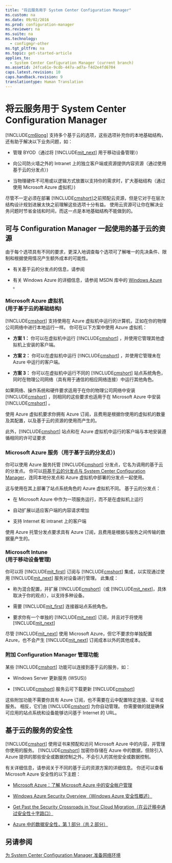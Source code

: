 ```yaml
---
title: "将云服务用于 System Center Configuration Manager"
ms.custom: na
ms.date: 09/02/2016
ms.prod: configuration-manager
ms.reviewer: na
ms.suite: na
ms.technology: 
  - configmgr-other
ms.tgt_pltfrm: na
ms.topic: get-started-article
applies_to: 
  - System Center Configuration Manager (current branch)
ms.assetid: 24fca61e-9cdb-447a-ad7a-f4d2e4fd6704
caps.latest.revision: 10
caps.handback.revision: 9
translationtype: Human Translation
---
```

# 将云服务用于 System Center Configuration Manager
[!INCLUDE[cm6long](../LocTest/includes/cm6long_md.md)] 支持多个基于云的选项，这些选项补充你的本地基础结构，还有助于解决以下业务问题，如：  
  
-   管理 BYOD（通过将 [!INCLUDE[mit_next](../LocTest/includes/mit_next_md.md)] 用于移动设备管理）\)  
  
-   向公司防火墙之外的 Intranet 上的独立客户端或资源提供内容资源（通过使用基于云的分发点）\)  
  
-   当物理硬件不可用或以逻辑方式放置以支持你的需求时，扩大基础结构（通过使用 Microsoft Azure 虚拟机）\)  
  
 尽管不一定必须在部署 [!INCLUDE[cmshort](../LocTest/includes/cmshort_md.md)]之前预配云资源，但是它对于在层次结构设计规划进展太快之前理解这些选项十分有益。 使用云资源可让你在解决业务问题时节省金钱和时间，而这一点是本地基础结构不能做到的。  
  
## 可与 Configuration Manager 一起使用的基于云的资源  
 由于每个选项具有不同的要求，更深入地调查每个选项可了解唯一的先决条件、限制和根据使用情况产生额外成本的可能性。  
  
-   有关基于云的分发点的信息，请参阅  
  
-   有关 Windows Azure 的详细信息，请参阅 MSDN 库中的 [Windows Azure](http://go.microsoft.com/fwlink/p/?LinkId=262965) 。  
  
### Microsoft Azure 虚拟机<br />\(用于基于云的基础结构\)  
 [!INCLUDE[cmshort](../LocTest/includes/cmshort_md.md)] 支持使用在 Azure 虚拟机中运行的计算机，正如在你的物理公司网络中进行本地运行一样。 你可在以下方案中使用 Azure 虚拟机：  
  
-   **方案 1：** 你可以在虚拟机中运行 [!INCLUDE[cmshort](../LocTest/includes/cmshort_md.md)] ，并使用它管理其他虚拟机上安装的客户端。  
  
-   **方案 2：** 你可以在虚拟机中运行 [!INCLUDE[cmshort](../LocTest/includes/cmshort_md.md)] ，并使用它管理未在 Azure 中运行的客户端。  
  
-   **方案 3：** 你可以在虚拟机中运行不同的 [!INCLUDE[cmshort](../LocTest/includes/cmshort_md.md)] 站点系统角色，同时在物理公司网络（具有用于通信的相应网络连接）中运行其他角色。  
  
 如果网络、操作系统和硬件要求适用于在你的物理公司网络中安装 [!INCLUDE[cmshort](../LocTest/includes/cmshort_md.md)] ，则相同的这些要求也适用于在 Microsoft Azure 中安装 [!INCLUDE[cmshort](../LocTest/includes/cmshort_md.md)] 。  
  
 使用 Azure 虚拟机要求你拥有 Azure 订阅，且费用是根据你使用的虚拟机的数量及其配置，以及基于云的资源的使用而产生的。  
  
 此外，[!INCLUDE[cmshort](../LocTest/includes/cmshort_md.md)] 站点和在 Azure 虚拟机中运行的客户端与本地安装遵循相同的许可证要求  
  
### Microsoft Azure 服务（用于基于云的分发点）\)  
 你可以使用 Azure 服务托管 [!INCLUDE[cmshort](../LocTest/includes/cmshort_md.md)] 分发点，它名为调用的基于云的分发点。  你可以[将基于云的分发点与 System Center Configuration Manager](../LocTest/Use-a-cloud-based-distribution-point-with-System-Center-Configuration-Manager.md)，连同本地分发点和 Azure 虚拟机中部署的分发点一起使用。  
  
 这与使用在其上部署了站点系统角色的 Azure 虚拟机不同。 基于云的分发点：  
  
-   在 Microsoft Azure 中作为一项服务运行，而不是在虚拟机上运行  
  
-   自动扩展以适应客户端的内容请求增加  
  
-   支持 Internet 和 intranet 上的客户端  
  
 使用 Azure 托管分发点要求具有 Azure 订阅，且费用是根据与服务之间传输的数据量产生的。  
  
### Microsoft Intune <br />\(用于移动设备管理\)  
 你可以将 [!INCLUDE[mit_first](../LocTest/includes/mit_first_md.md)] 订阅与 [!INCLUDE[cmshort](../LocTest/includes/cmshort_md.md)] 集成，以实现通过使用 [!INCLUDE[mit_next](../LocTest/includes/mit_next_md.md)] 服务对设备进行管理。 此集成：  
  
-   称为混合配置，并扩展 [!INCLUDE[cmshort](../LocTest/includes/cmshort_md.md)]（或 [!INCLUDE[mit_next](../LocTest/includes/mit_next_md.md)]，具体取决于你的观点），以支持多种设备。  
  
-   需要 [!INCLUDE[mit_first](../LocTest/includes/mit_first_md.md)] 连接器站点系统角色。  
  
-   要求你有一个单独的 [!INCLUDE[mit_next](../LocTest/includes/mit_next_md.md)] 订阅，并且对于将使用 [!INCLUDE[mit_next](../LocTest/includes/mit_next_md.md)]  
  
 尽管 [!INCLUDE[mit_next](../LocTest/includes/mit_next_md.md)] 使用 Microsoft Azure，但它不要求你单独配置 Azure，也不会产生 [!INCLUDE[mit_next](../LocTest/includes/mit_next_md.md)] 订阅成本以外的其他成本。  
  
### 附加 Configuration Manager 管理功能  
 某些 [!INCLUDE[cmshort](../LocTest/includes/cmshort_md.md)] 功能可以连接到基于云的服务，如：  
  
-   Windows Server 更新服务 (WSUS)\)  
  
-   [!INCLUDE[cmshort](../LocTest/includes/cmshort_md.md)] 服务云可下载更新 [!INCLUDE[cmshort](../LocTest/includes/cmshort_md.md)]  
  
 这些附加功能不需要你具有 Azure 订阅，也不需要在云中配置特定连接、证书或服务。 相反，它们由 [!INCLUDE[cmshort](../LocTest/includes/cmshort_md.md)] 为你自动管理。  你需要做的就是确保可应用的站点系统和设备能够访问基于 Internet 的 URL。  
  
##  <a name="BKMK_CloudSec"></a> 基于云的服务的安全性  
 [!INCLUDE[cmshort](../LocTest/includes/cmshort_md.md)] 使用证书来预配和访问 Microsoft Azure 中的内容，并管理你使用的服务。 [!INCLUDE[cmshort](../LocTest/includes/cmshort_md.md)] 加密你存储在 Azure 中的数据，但除引入 Azure 提供的那些安全或数据控制之外，不会引入的其他安全或数据控制。  
  
 有关详细信息，请参阅关于不同的基于云的资源方案的详细信息。 你还可以查看 Microsoft Azure 安全性的以下主题：  
  
-   [Microsoft Azure：了解 Microsoft Azure 中的安全帐户管理](http://go.microsoft.com/fwlink/p/?LinkId=262968)  
  
-   [Windows Azure Security Overview（Windows Azure 安全性概述）](http://go.microsoft.com/fwlink/p/?LinkId=262970)  
  
-   [Get Past the Security Crossroads in Your Cloud Migration（在云迁移中通过安全性十字路口）](http://go.microsoft.com/fwlink/p/?LinkId=262971)  
  
-   [Azure 中的数据安全性，第 1 部分（共 2 部分）](http://go.microsoft.com/fwlink/p/?LinkId=262974)  
  
## 另请参阅  
 [为 System Center Configuration Manager 准备网络环境](../LocTest/Prepare-your-network-environment-for-System-Center-Configuration-Manager.md)